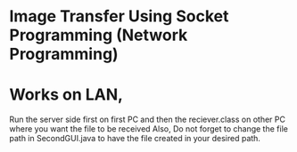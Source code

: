 # Image Transfer Using Socket Programming (Network Programming)
# Works on LAN,
Run the server side first on first PC and then the reciever.class on other PC where you want the file to be received
Also, Do not forget to change the file path in SecondGUI.java to have the file created in your desired path.